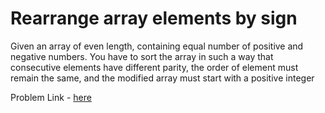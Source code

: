 # Rearrange array elements by sign

Given an array of even length, containing equal number of positive and negative numbers. You have to sort the array in such a way that consecutive elements have different parity, the order of element must remain the same, and the modified array must start with a positive integer

Problem Link - [here](https://leetcode.com/problems/rearrange-array-elements-by-sign/description/)
